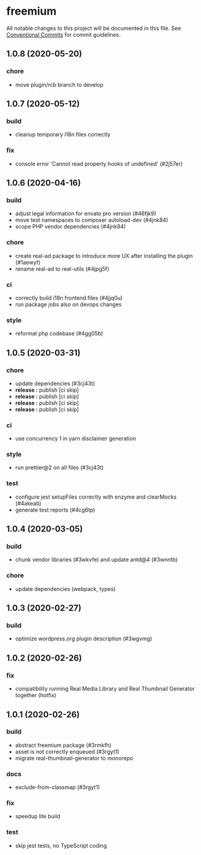 # freemium

All notable changes to this project will be documented in this file.
See [Conventional Commits](https://conventionalcommits.org) for commit guidelines.

## 1.0.8 (2020-05-20)


### chore

* move plugin/rcb branch to develop





## 1.0.7 (2020-05-12)


### build

* cleanup temporary i18n files correctly


### fix

* console error 'Cannot read property hooks of undefined' (#2j57er)





## 1.0.6 (2020-04-16)


### build

* adjust legal information for envato pro version (#46fjk9)
* move test namespaces to composer autoload-dev (#4jnk84)
* scope PHP vendor dependencies (#4jnk84)


### chore

* create real-ad package to introduce more UX after installing the plugin (#1aewyf)
* rename real-ad to real-utils (#4jpg5f)


### ci

* correctly build i18n frontend files (#4jjq0u)
* run package jobs also on devops changes


### style

* reformat php codebase (#4gg05b)





## 1.0.5 (2020-03-31)


### chore

* update dependencies (#3cj43t)
* **release :** publish [ci skip]
* **release :** publish [ci skip]
* **release :** publish [ci skip]
* **release :** publish [ci skip]


### ci

* use concurrency 1 in yarn disclaimer generation


### style

* run prettier@2 on all files (#3cj43t)


### test

* configure jest setupFiles correctly with enzyme and clearMocks (#4akeab)
* generate test reports (#4cg6tp)





## 1.0.4 (2020-03-05)


### build

* chunk vendor libraries (#3wkvfe) and update antd@4 (#3wnntb)


### chore

* update dependencies (webpack, types)





## 1.0.3 (2020-02-27)


### build

* optimize wordpress.org plugin description (#3wgvmg)





## 1.0.2 (2020-02-26)


### fix

* compatibility running Real Media Library and Real Thumbnail Generator together (hotfix)





## 1.0.1 (2020-02-26)


### build

* abstract freemium package (#3rmkfh)
* asset is not correctly enqueued (#3rgyt1)
* migrate real-thumbnail-generator to monorepo


### docs

* exclude-from-classmap (#3rgyt1)


### fix

* speedup lite build


### test

* skip jest tests, no TypeScript coding
